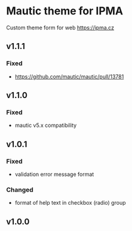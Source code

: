 # Mautic theme for IPMA

Custom theme form for web https://ipma.cz

## v1.1.1
### Fixed
- https://github.com/mautic/mautic/pull/13781

## v1.1.0
### Fixed
- mautic v5.x compatibility

## v1.0.1
### Fixed
- validation error message format

### Changed
- format of help text in checkbox (radio) group

## v1.0.0
